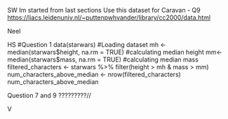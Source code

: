 












SW
Im started from last sections
Use this dataset for Caravan - Q9
https://liacs.leidenuniv.nl/~puttenpwhvander/library/cc2000/data.html


Neel




HS
#Question 1 
data(starwars)  #Loading dataset
mh <- median(starwars$height, na.rm = TRUE) #calculating median height
mm<- median(starwars$mass, na.rm = TRUE)  #calculating median mass
filtered_characters <- starwars %>%
  filter(height > mh & mass > mm)
num_characters_above_median <- nrow(filtered_characters)
num_characters_above_median



Question 7 and 9 ?????????//






V

